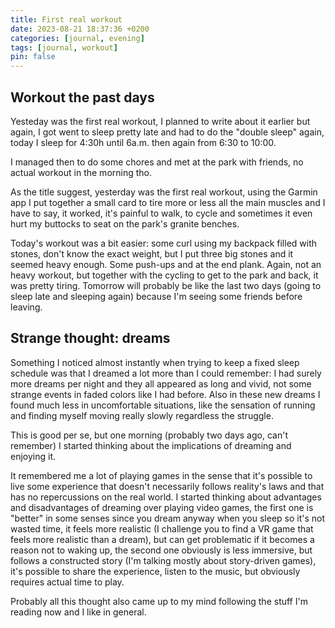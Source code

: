 ```yaml
---
title: First real workout
date: 2023-08-21 18:37:36 +0200
categories: [journal, evening]
tags: [journal, workout]
pin: false
---
```


## Workout the past days

Yesteday was the first real workout, I planned to write about it earlier but again, I got went to sleep pretty late and had to do the "double sleep" again, today I sleep for 4:30h until 6a.m. then again from 6:30 to 10:00.

I managed then to do some chores and met at the park with friends, no actual workout in the morning tho.

As the title suggest, yesterday was the first real workout, using the Garmin app I put together a small card to tire more or less all the main muscles and I have to say, it worked, it's painful to walk, to cycle and sometimes it even hurt my buttocks to seat on the park's granite benches.

Today's workout was a bit easier: some curl using my backpack filled with stones, don't know the exact weight, but I put three big stones and it seemed heavy enough.
Some push-ups and at the end plank.
Again, not an heavy workout, but together with the cycling to get to the park and back, it was pretty tiring.
Tomorrow will probably be like the last two days (going to sleep late and sleeping again) because I'm seeing some friends before leaving.

## Strange thought: dreams

Something I noticed almost instantly when trying to keep a fixed sleep schedule was that I dreamed a lot more than I could remember: I had surely more dreams per night and they all appeared as long and vivid, not some strange events in faded colors like I had before.
Also in these new dreams I found much less in uncomfortable situations, like the sensation of running and finding myself moving really slowly regardless the struggle.

This is good per se, but one morning (probably two days ago, can't remember) I started thinking about the implications of dreaming and enjoying it.

It remembered me a lot of playing games in the sense that it's possible to live some experience that doesn't necessarily follows reality's laws and that has no repercussions on the real world.
I started thinking about advantages and disadvantages of dreaming over playing video games, the first one is "better" in some senses since you dream anyway when you sleep so it's not wasted time, it feels more realistic (I challenge you to find a VR game that feels more realistic than a dream), but can get problematic if it becomes a reason not to waking up, the second one obviously is less immersive, but follows a constructed story (I'm talking mostly about story-driven games), it's possible to share the experience, listen to the music, but obviously requires actual time to play.

Probably all this thought also came up to my mind following the stuff I'm reading now and I like in general.
